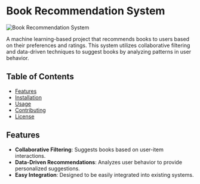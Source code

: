 # Book Recommendation System

![Book Recommendation System](https://via.placeholder.com/150)

A machine learning-based project that recommends books to users based on their preferences and ratings. This system utilizes collaborative filtering and data-driven techniques to suggest books by analyzing patterns in user behavior.

## Table of Contents

- [Features](#features)
- [Installation](#installation)
- [Usage](#usage)
- [Contributing](#contributing)
- [License](#license)

## Features

- **Collaborative Filtering**: Suggests books based on user-item interactions.
- **Data-Driven Recommendations**: Analyzes user behavior to provide personalized suggestions.
- **Easy Integration**: Designed to be easily integrated into existing systems.

